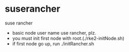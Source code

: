 # suserancher
suse rancher
* basic node user name use rancher, plz.
* you must init first node with root.(./rke2-initNode.sh)
* if first node go up, run ./initRancher.sh

